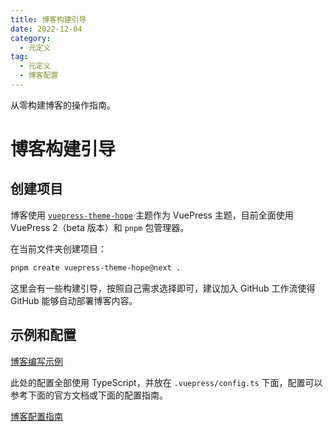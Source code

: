 ```yaml
---
title: 博客构建引导
date: 2022-12-04
category:
  - 元定义
tag:
  - 元定义
  - 博客配置
---
```


从零构建博客的操作指南。

<!-- more -->

# 博客构建引导

## 创建项目

博客使用 [`vuepress-theme-hope`](https://vuepress-theme-hope.github.io/v2/zh/) 主题作为 VuePress 主题，目前全面使用 VuePress 2（beta 版本）和 `pnpm` 包管理器。

在当前文件夹创建项目：

```bash
pnpm create vuepress-theme-hope@next .
```

这里会有一些构建引导，按照自己需求选择即可，建议加入 GitHub 工作流使得 GitHub 能够自动部署博客内容。

## 示例和配置

[博客编写示例](./demo.md)

此处的配置全部使用 TypeScript，并放在 `.vuepress/config.ts` 下面，配置可以参考下面的官方文档或下面的配置指南。

[博客配置指南](./configure.md)

